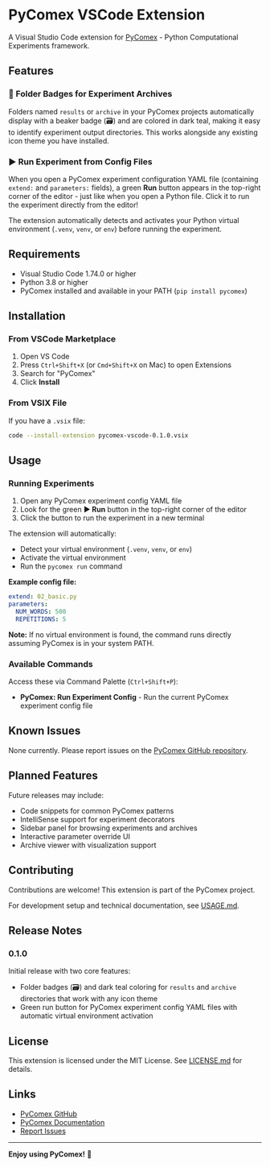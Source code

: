 # PyComex VSCode Extension

A Visual Studio Code extension for [PyComex](https://github.com/the16thpythonist/pycomex) - Python Computational Experiments framework.

## Features

### 🧪 Folder Badges for Experiment Archives

Folders named `results` or `archive` in your PyComex projects automatically display with a beaker badge (🗃️) and are colored in dark teal, making it easy to identify experiment output directories. This works alongside any existing icon theme you have installed.

### ▶️ Run Experiment from Config Files

When you open a PyComex experiment configuration YAML file (containing `extend:` and `parameters:` fields), a green **Run** button appears in the top-right corner of the editor - just like when you open a Python file. Click it to run the experiment directly from the editor!

The extension automatically detects and activates your Python virtual environment (`.venv`, `venv`, or `env`) before running the experiment.

## Requirements

- Visual Studio Code 1.74.0 or higher
- Python 3.8 or higher
- PyComex installed and available in your PATH (`pip install pycomex`)

## Installation

### From VSCode Marketplace

1. Open VS Code
2. Press `Ctrl+Shift+X` (or `Cmd+Shift+X` on Mac) to open Extensions
3. Search for "PyComex"
4. Click **Install**

### From VSIX File

If you have a `.vsix` file:

```bash
code --install-extension pycomex-vscode-0.1.0.vsix
```

## Usage

### Running Experiments

1. Open any PyComex experiment config YAML file
2. Look for the green **▶ Run** button in the top-right corner of the editor
3. Click the button to run the experiment in a new terminal

The extension will automatically:
- Detect your virtual environment (`.venv`, `venv`, or `env`)
- Activate the virtual environment
- Run the `pycomex run` command

**Example config file:**
```yaml
extend: 02_basic.py
parameters:
  NUM_WORDS: 500
  REPETITIONS: 5
```

**Note:** If no virtual environment is found, the command runs directly assuming PyComex is in your system PATH.

### Available Commands

Access these via Command Palette (`Ctrl+Shift+P`):

- **PyComex: Run Experiment Config** - Run the current PyComex experiment config file

## Known Issues

None currently. Please report issues on the [PyComex GitHub repository](https://github.com/the16thpythonist/pycomex/issues).

## Planned Features

Future releases may include:
- Code snippets for common PyComex patterns
- IntelliSense support for experiment decorators
- Sidebar panel for browsing experiments and archives
- Interactive parameter override UI
- Archive viewer with visualization support

## Contributing

Contributions are welcome! This extension is part of the PyComex project.

For development setup and technical documentation, see [USAGE.md](USAGE.md).

## Release Notes

### 0.1.0

Initial release with two core features:
- Folder badges (🗃️) and dark teal coloring for `results` and `archive` directories that work with any icon theme
- Green run button for PyComex experiment config YAML files with automatic virtual environment activation

## License

This extension is licensed under the MIT License. See [LICENSE.md](LICENSE.md) for details.

## Links

- [PyComex GitHub](https://github.com/the16thpythonist/pycomex)
- [PyComex Documentation](https://pycomex.readthedocs.io)
- [Report Issues](https://github.com/the16thpythonist/pycomex/issues)

---

**Enjoy using PyComex!** 🧪
